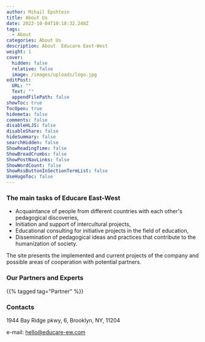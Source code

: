 ```yaml
---
author: Mihail Epshtein
title: About Us
date: 2022-10-04T10:18:32.248Z
tags:
  - About
categories: About Us
description: About  Educare East-West
weight: 1
cover:
  hidden: false
  relative: false
  image: /images/uploads/logo.jpg
editPost:
  URL: ""
  Text: ""
  appendFilePath: false
showToc: true
TocOpen: true
hidemeta: false
comments: false
disableHLJS: false
disableShare: false
hideSummary: false
searchHidden: false
ShowReadingTime: false
ShowBreadCrumbs: false
ShowPostNavLinks: false
ShowWordCount: false
ShowRssButtonInSectionTermList: false
UseHugoToc: false
---
```

### The main tasks of Educare East-West

* Acquaintance of people from different countries with each other's pedagogical discoveries,
* Initiation and support of intercultural projects,
* Educational consulting for initiative projects in the field of education,
* Dissemination of pedagogical ideas and practices that contribute to the humanization of society.

The site presents the implemented and current projects of the company and possible areas of cooperation with potential partners.

### Our Partners and Experts

{{% tagged tag="Partner" %}}

### Contacts

1944 Bay Ridge pkwy, 6, Brooklyn, NY, 11204

e-mail: [hello@educare-ew.com](mailto:hello@educare-ew.com)

